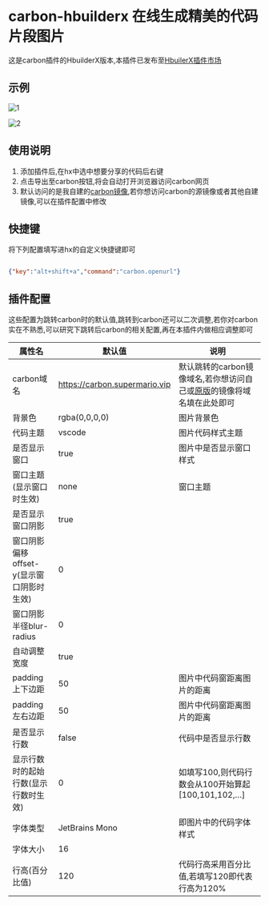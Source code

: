 # carbon-hbuilderx 在线生成精美的代码片段图片

这是carbon插件的HbuilderX版本,本插件已发布至[HbuilerX插件市场](https://ext.dcloud.net.cn/plugin?id=3802)

## 示例

![1](https://gitee.com/retrocode/picture_bed/raw/master/image/1.png)

![2](https://gitee.com/retrocode/picture_bed/raw/master/image/2.png)

## 使用说明

1. 添加插件后,在hx中选中想要分享的代码后右键
2. 点击导出至carbon按钮,将会自动打开浏览器访问carbon网页
3. 默认访问的是我自建的[carbon镜像](https://carbon.supermario.vip),若你想访问carbon的源镜像或者其他自建镜像,可以在插件配置中修改

## 快捷键

将下列配置填写进hx的自定义快捷键即可

```json

{"key":"alt+shift+a","command":"carbon.openurl"}

```

## 插件配置

这些配置为跳转carbon时的默认值,跳转到carbon还可以二次调整,若你对carbon实在不熟悉,可以研究下跳转后carbon的相关配置,再在本插件内做相应调整即可

| 属性名                                   | 默认值                        | 说明                                                         |
| ---------------------------------------- | ----------------------------- | ------------------------------------------------------------ |
| carbon域名                               | https://carbon.supermario.vip | 默认跳转的carbon镜像域名,若你想访问自己或[原版](https://carbon.now.sh/)的镜像将域名填在此处即可 |
| 背景色                                   | rgba(0,0,0,0)                 | 图片背景色                                                   |
| 代码主题                                 | vscode                        | 图片代码样式主题                                             |
| 是否显示窗口                             | true                          | 图片中是否显示窗口样式                                       |
| 窗口主题(显示窗口时生效)                 | none                          | 窗口主题                                                     |
| 是否显示窗口阴影                         | true                          |                                                              |
| 窗口阴影偏移offset-y(显示窗口阴影时生效) | 0                             |                                                              |
| 窗口阴影半径blur-radius                  | 0                             |                                                              |
| 自动调整宽度                             | true                          |                                                              |
| padding上下边距                          | 50                            | 图片中代码窗距离图片的距离                                   |
| padding左右边距                          | 50                            | 图片中代码窗距离图片的距离                                   |
| 是否显示行数                             | false                         | 代码中是否显示行数                                           |
| 显示行数时的起始行数(显示行数时生效)     | 0                             | 如填写100,则代码行数会从100开始算起[100,101,102,…]           |
| 字体类型                                 | JetBrains Mono                | 即图片中的代码字体样式                                       |
| 字体大小                                 | 16                            |                                                              |
| 行高(百分比值)                           | 120                           | 代码行高采用百分比值,若填写120即代表行高为120%               |


